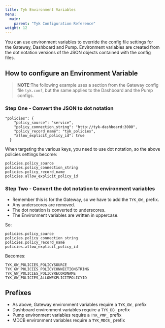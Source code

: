 ```yaml
---
title: Tyk Environment Variables
menu:
  main:
    parent: "Tyk Configuration Reference"
weight: 12 
---
```


You can use environment variables to override the config file settings for the Gateway, Dashboard and Pump. Environment variables are created from the dot notation versions of the JSON objects contained with the config files.

## How to configure an Environment Variable

> **NOTE**:The following example uses a section from the Gateway config file `tyk.conf`, but the same applies to the Dashboard and the Pump configs.

### Step One - Convert the JSON to dot notation

```
"policies": {
    "policy_source": "service",
    "policy_connection_string": "http://tyk-dashboard:3000",
    "policy_record_name": "tyk_policies",
    "allow_explicit_policy_id": true
  }
```

When targeting the various keys, you need to use dot notation, so the above policies settings become:

```
policies.policy_source
policies.policy_connection_string
policies.policy_record_name
policies.allow_explicit_policy_id
```

### Step Two - Convert the dot notation to environment variables

* Remember this is for the Gateway, so we have to add the `TYK_GW_` prefix.
* Any underscores are removed.
* The dot notation is converted to underscores. 
* The Environment variables are written in uppercase.

So:

```
policies.policy_source
policies.policy_connection_string
policies.policy_record_name
policies.allow_explicit_policy_id
```

Becomes:

```
TYK_GW_POLICIES_POLICYSOURCE
TYK_GW_POLICIES_POLICYCONNECTIONSTRING
TYK_GW_POLICIES_POLICYRECORDNAME
TYK_GW_POLICIES_ALLOWEXPLICITPOLICYID
```

## Prefixes

* As above, Gateway environment variables require a `TYK_GW_` prefix
* Dashboard environment variables require a `TYK_DB_` prefix
* Pump environment variables require a `TYK_PMP_` prefix
* MDCB environment variables require a `TYK_MDCB_` prefix

### 
